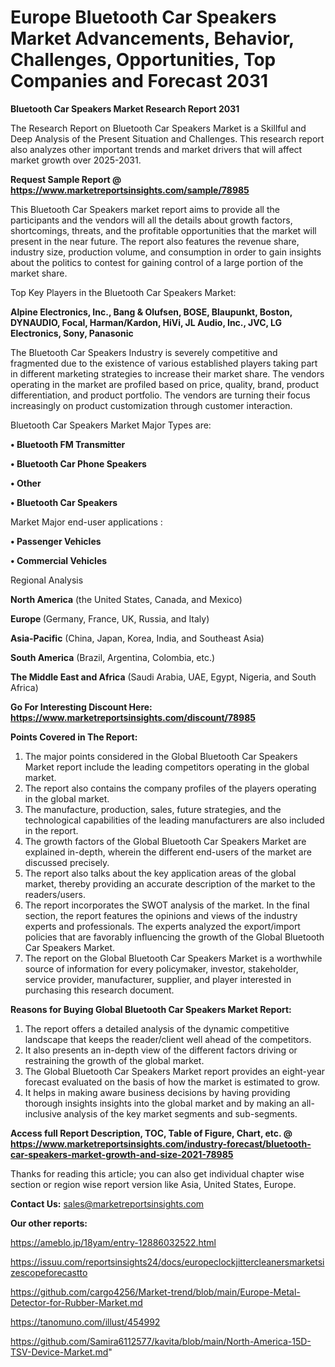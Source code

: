   # Europe Bluetooth Car Speakers Market Advancements, Behavior, Challenges, Opportunities, Top Companies and Forecast 2031

<strong>Bluetooth Car Speakers Market Research Report 2031</strong>

The Research Report on Bluetooth Car Speakers Market is a Skillful and Deep Analysis of the Present Situation and Challenges. This research report also analyzes other important trends and market drivers that will affect market growth over 2025-2031.

<strong>Request Sample Report @ <a href=https://www.marketreportsinsights.com/sample/78985>https://www.marketreportsinsights.com/sample/78985</a></strong>

This Bluetooth Car Speakers market report aims to provide all the participants and the vendors will all the details about growth factors, shortcomings, threats, and the profitable opportunities that the market will present in the near future. The report also features the revenue share, industry size, production volume, and consumption in order to gain insights about the politics to contest for gaining control of a large portion of the market share.

Top Key Players in the Bluetooth Car Speakers Market:

<strong>Alpine Electronics, Inc., Bang & Olufsen, BOSE, Blaupunkt, Boston, DYNAUDIO, Focal, Harman/Kardon, HiVi, JL Audio, Inc., JVC, LG Electronics, Sony, Panasonic</strong>

The Bluetooth Car Speakers Industry is severely competitive and fragmented due to the existence of various established players taking part in different marketing strategies to increase their market share. The vendors operating in the market are profiled based on price, quality, brand, product differentiation, and product portfolio. The vendors are turning their focus increasingly on product customization through customer interaction.

Bluetooth Car Speakers Market Major Types are:

<strong>• Bluetooth FM Transmitter

• Bluetooth Car Phone Speakers

• Other

• Bluetooth Car Speakers</strong>

Market Major end-user applications :

<strong>• Passenger Vehicles

• Commercial Vehicles</strong>

Regional Analysis

</u><strong><b>North America</b></strong> (the United States, Canada, and Mexico)

<strong><b>Europe </b></strong>(Germany, France, UK, Russia, and Italy)

<strong><b>Asia-Pacific</b></strong> (China, Japan, Korea, India, and Southeast Asia)

<strong><b>South America</b></strong> (Brazil, Argentina, Colombia, etc.)

<strong><b>The Middle East and Africa</b></strong> (Saudi Arabia, UAE, Egypt, Nigeria, and South Africa)

<strong>Go For Interesting Discount Here: <a href=https://www.marketreportsinsights.com/discount/78985>https://www.marketreportsinsights.com/discount/78985</a></strong>

<strong>Points Covered in The Report:</strong>
<ol>
  <li>The major points considered in the Global Bluetooth Car Speakers Market report include the leading competitors operating in the global market.</li>
  <li>The report also contains the company profiles of the players operating in the global market.</li>
  <li>The manufacture, production, sales, future strategies, and the technological capabilities of the leading manufacturers are also included in the report.</li>
  <li>The growth factors of the Global Bluetooth Car Speakers Market are explained in-depth, wherein the different end-users of the market are discussed precisely.</li>
  <li>The report also talks about the key application areas of the global market, thereby providing an accurate description of the market to the readers/users.</li>
  <li>The report incorporates the SWOT analysis of the market. In the final section, the report features the opinions and views of the industry experts and professionals. The experts analyzed the export/import policies that are favorably influencing the growth of the Global Bluetooth Car Speakers Market.</li>
  <li>The report on the Global Bluetooth Car Speakers Market is a worthwhile source of information for every policymaker, investor, stakeholder, service provider, manufacturer, supplier, and player interested in purchasing this research document.</li>
</ol>
<strong>Reasons for Buying Global Bluetooth Car Speakers Market Report:</strong>

<ol>
  <li>The report offers a detailed analysis of the dynamic competitive landscape that keeps the reader/client well ahead of the competitors.</li>
  <li>It also presents an in-depth view of the different factors driving or restraining the growth of the global market.</li>
  <li>The Global Bluetooth Car Speakers Market report provides an eight-year forecast evaluated on the basis of how the market is estimated to grow.</li>
  <li>It helps in making aware business decisions by having providing thorough insights insights into the global market and by making an all-inclusive analysis of the key market segments and sub-segments.</li>
</ol>
<strong>Access full Report Description, TOC, Table of Figure, Chart, etc. @ <a href=https://www.marketreportsinsights.com/industry-forecast/bluetooth-car-speakers-market-growth-and-size-2021-78985>https://www.marketreportsinsights.com/industry-forecast/bluetooth-car-speakers-market-growth-and-size-2021-78985</a></strong>


Thanks for reading this article; you can also get individual chapter wise section or region wise report version like Asia, United States, Europe.

<strong>Contact Us:</strong>
sales@marketreportsinsights.com

<strong>Our other reports:</strong>

<a href=https://ameblo.jp/18yam/entry-12886032522.html>https://ameblo.jp/18yam/entry-12886032522.html</a>

<a href=https://issuu.com/reportsinsights24/docs/europeclockjittercleanersmarketsizescopeforecastto>https://issuu.com/reportsinsights24/docs/europeclockjittercleanersmarketsizescopeforecastto</a>

<a href=https://github.com/cargo4256/Market-trend/blob/main/Europe-Metal-Detector-for-Rubber-Market.md>https://github.com/cargo4256/Market-trend/blob/main/Europe-Metal-Detector-for-Rubber-Market.md</a>

<a href=https://tanomuno.com/illust/454992>https://tanomuno.com/illust/454992</a>

<a href=https://github.com/Samira6112577/kavita/blob/main/North-America-15D-TSV-Device-Market.md>https://github.com/Samira6112577/kavita/blob/main/North-America-15D-TSV-Device-Market.md</a>"
